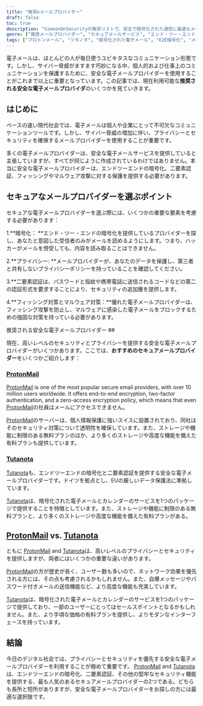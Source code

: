 ```yaml
---
title: "推奨eメールプロバイダー"
draft: false
toc: true
description: "SimeonOnSecurityの推奨リストで、安全で暗号化された通信に最適なメールプロバイダを見つけましょう。エンドツーエンドの暗号化が可能なProtonMailや、暗号化されたメール通信のためのもう一つの安全なオプションであるTutanotaなど、トップピックをご覧ください。"
genre: ["推奨メールプロバイダー", "セキュアメールサービス", "エンド・ツー・エンド・エンクリプション", "メールセキュリティ", "オンラインプライバシー", "データ保護", "フィッシング対策", "マルウェア対策", "セキュアコミュニケーション", "SimeonOnSecurity（シメオンセキュリティ"]
tags: ["プロトンメール", "ツタノタ", "暗号化された電子メール", "E2E暗号化", "メールセキュリティ", "オンラインプライバシー", "推奨メールプロバイダー", "SimeonOnSecurity（シメオンセキュリティ", "セキュアメールサービス", "データ保護", "フィッシング対策", "マルウェア対策", "セキュアコミュニケーション", "プライバシーと暗号化", "セキュアメールプロバイダー", "メールプライバシー", "電子メールの暗号化", "セキュアコミュニケーションサービス", "セキュアメッセージング", "メールサービスプロバイダー", "メールセキュリティ機能", "エンド・ツー・エンド・エンクリプション", "データプライバシー", "フィッシング対策", "マルウェア対策サービス", "セキュアな電子メール通信", "ProtonMailの特徴", "Tutanotaの特徴", "プライベートメールサービス", "暗号化された電子メール通信", "オンラインデータ保護"]
---
```


電子メールは、ほとんどの人が毎日使うユビキタスなコミュニケーション形態です。しかし、サイバー脅威がますます巧妙になる中、個人的および仕事上のコミュニケーションを保護するために、安全な電子メールプロバイダーを使用することがこれまで以上に重要となっています。この記事では、現在利用可能な**推奨される安全な電子メールプロバイダ**のいくつかを見ていきます。

## はじめに

ペースの速い現代社会では、電子メールは個人や企業にとって不可欠なコミュニケーションツールです。しかし、サイバー脅威の増加に伴い、プライバシーとセキュリティを確保するメールプロバイダーを使用することが重要です。

多くの電子メールプロバイダーは、安全な電子メールサービスを提供していると主張していますが、すべてが同じように作成されているわけではありません。本当に安全な電子メールプロバイダーは、エンドツーエンドの暗号化、二要素認証、フィッシングやマルウェア攻撃に対する保護を提供する必要があります。

## セキュアなメールプロバイダーを選ぶポイント

セキュアな電子メールプロバイダーを選ぶ際には、いくつかの重要な要素を考慮する必要があります：

1.**暗号化： **エンド・ツー・エンドの暗号化を提供しているプロバイダーを探し、あなたと意図した受信者のみがメールを読めるようにします。つまり、ハッカーがメールを傍受しても、内容を読み取ることはできません。

2.**プライバシー: **メールプロバイダーが、あなたのデータを保護し、第三者と共有しないプライバシーポリシーを持っていることを確認してください。

3.**二要素認証は、パスワードと指紋や携帯電話に送信されるコードなどの第二の認証形式を要求することにより、セキュリティの追加層を提供します。

4.**フィッシング対策とマルウェア対策：**優れた電子メールプロバイダーは、フィッシング攻撃を防止し、マルウェアに感染した電子メールをブロックするための強固な対策を持っている必要があります。

推奨される安全な電子メールプロバイダー ##

現在、高いレベルのセキュリティとプライバシーを提供する安全な電子メールプロバイダーがいくつかあります。ここでは、**おすすめのセキュアメールプロバイダー**をいくつかご紹介します：

### [ProtonMail](https://pr.tn/ref/KWMTP5393DR0)

[ProtonMail](https://pr.tn/ref/KWMTP5393DR0) is one of the most popular secure email providers, with over 10 million users worldwide. It offers end-to-end encryption, two-factor authentication, and a zero-access encryption policy, which means that even [ProtonMail](https://pr.tn/ref/KWMTP5393DR0)の社員はメールにアクセスできません。

[ProtonMail](https://pr.tn/ref/KWMTP5393DR0)のサーバーは、個人情報保護に強いスイスに設置されており、同社はそのセキュリティ対策について透明性を確保しています。また、ストレージや機能に制限のある無料プランのほか、より多くのストレージや高度な機能を備えた有料プランも提供しています。

### [Tutanota](https://tutanota.com/)

[Tutanota](https://tutanota.com/)も、エンドツーエンドの暗号化と二要素認証を提供する安全な電子メールプロバイダーです。ドイツを拠点とし、EUの厳しいデータ保護法に準拠しています。

[Tutanota](https://tutanota.com/)は、暗号化された電子メールとカレンダーのサービスを1つのパッケージで提供することを特徴としています。また、ストレージや機能に制限のある無料プランと、より多くのストレージや高度な機能を備えた有料プランがある。

## [ProtonMail](https://pr.tn/ref/KWMTP5393DR0) vs. [Tutanota](https://tutanota.com/)

ともに [ProtonMail](https://pr.tn/ref/KWMTP5393DR0) and [Tutanota](https://tutanota.com/)は、高いレベルのプライバシーとセキュリティを提供しますが、両者にはいくつかの重要な違いがあります。

[ProtonMail](https://pr.tn/ref/KWMTP5393DR0)の方が歴史が長く、ユーザー数も多いので、ネットワーク効果を優先される方には、その点も考慮されるかもしれません。また、自爆メッセージやパスワード付きメールの送信機能など、より高度な機能も充実しています。

[Tutanota](https://tutanota.com/)は、暗号化された電子メールとカレンダーのサービスを1つのパッケージで提供しており、一部のユーザーにとってはセールスポイントとなるかもしれません。また、より手頃な価格の有料プランを提供し、よりモダンなインターフェースを持っています。

## 結論

今日のデジタル社会では、プライバシーとセキュリティを優先する安全な電子メールプロバイダーを利用することが極めて重要です。 [ProtonMail](https://pr.tn/ref/KWMTP5393DR0) and [Tutanota](https://tutanota.com/)は、エンドツーエンドの暗号化、二要素認証、その他の堅牢なセキュリティ機能を提供する、最も人気のあるセキュアメールプロバイダーの2つである。どちらも長所と短所がありますが、安全な電子メールプロバイダーをお探しの方には最適な選択肢です。